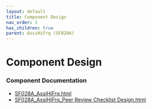 ```yaml
---
layout: default
title: Component Design
nav_order: 1
has_children: true
parent: AssiHiFrq (SF028A)
---
```

# Component Design
### Component Documentation

- [SF028A_AssiHiFrq.html](Doc/SF028A_AssiHiFrq.html)
- [SF028A_AssiHiFrq_Peer Review Checklist Design.html](Doc/SF028A_AssiHiFrq_Peer%20Review%20Checklist%20Design.html)

